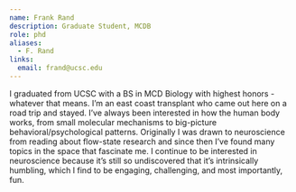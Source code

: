 ```yaml
---
name: Frank Rand
description: Graduate Student, MCDB
role: phd
aliases:
  - F. Rand
links:
  email: frand@ucsc.edu
---
```


I graduated from UCSC with a BS in MCD Biology with highest honors - whatever that means. I’m an east coast transplant who came out here on a road trip and stayed. I’ve always been interested in how the human body works, from small molecular mechanisms to big-picture behavioral/psychological patterns. Originally I was drawn to neuroscience from reading about flow-state research and since then I’ve found many topics in the space that fascinate me. I continue to be interested in neuroscience because it’s still so undiscovered that it’s intrinsically humbling, which I find to be engaging, challenging, and most importantly, fun.
